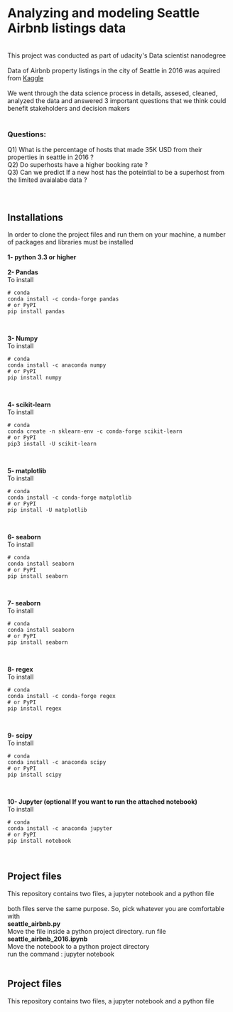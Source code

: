 # Analyzing and modeling Seattle Airbnb listings data
<br>
This project was conducted as part of udacity's Data scientist nanodegree
<br><br>
Data of Airbnb property listings in the city of Seattle in 2016 was aquired from <a href="https://www.kaggle.com/datasets/airbnb/seattle?rvi=1" target="blank">Kaggle</a>
<br><br>
We went through the data science process in details, assesed, cleaned, analyzed the data and answered 3 important questions that we think could benefit stakeholders and decision makers
<br><br>

### Questions:
Q1) What is the percentage of hosts that made 35K USD from their properties in seattle in 2016 ?  
Q2) Do superhosts have a higher booking rate ? 
<br>
Q3) Can we predict If a new host has the poteintial to be a superhost from the limited avaialabe data ?  
<br>
<br>

## Installations
In order to clone the project files and run them on your machine, a number of packages and libraries must be installed 
<br><br>
**1- python 3.3 or higher**
<br><br>
**2- Pandas**
<br>
  To install 
<br>
```
# conda
conda install -c conda-forge pandas
# or PyPI
pip install pandas
```
<br>

**3- Numpy**
<br>
  To install 
<br>
```
# conda
conda install -c anaconda numpy
# or PyPI
pip install numpy
```
<br>

**4- scikit-learn**
<br>
  To install 
<br>
```
# conda
conda create -n sklearn-env -c conda-forge scikit-learn
# or PyPI
pip3 install -U scikit-learn
```
<br>

**5- matplotlib**
<br>
  To install 
<br>
```
# conda
conda install -c conda-forge matplotlib
# or PyPI
pip install -U matplotlib
```
<br>

**6- seaborn**
<br>
  To install 
<br>
```
# conda
conda install seaborn
# or PyPI
pip install seaborn
```
<br>

**7- seaborn**
<br>
  To install 
<br>
```
# conda
conda install seaborn
# or PyPI
pip install seaborn
```
<br>

**8- regex**
<br>
  To install 
<br>
```
# conda
conda install -c conda-forge regex
# or PyPI
pip install regex
```
<br>

**9- scipy**
<br>
  To install 
<br>
```
# conda
conda install -c anaconda scipy
# or PyPI
pip install scipy
```
<br>

**10- Jupyter (optional If you want to run the attached notebook)**
<br>
  To install 
<br>
```
# conda
conda install -c anaconda jupyter
# or PyPI
pip install notebook
```
<br>

## Project files
This repository contains two files, a jupyter notebook and a python file
<br><br>
both files serve the same purpose. So, pick whatever you are comfortable with 
<br>
**seattle_airbnb.py**
<br>
Move the file inside a python project directory. run file
<br>
**seattle_airbnb_2016.ipynb**
<br>
Move the notebook to a python project directory
<br>
run the command : jupyter notebook
<br><br>

## Project files
This repository contains two files, a jupyter notebook and a python file
